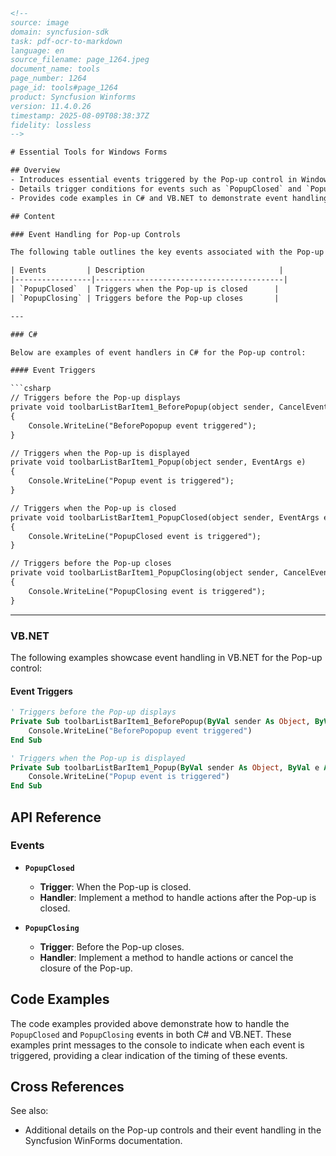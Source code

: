 ```html
<!--
source: image
domain: syncfusion-sdk
task: pdf-ocr-to-markdown
language: en
source_filename: page_1264.jpeg
document_name: tools
page_number: 1264
page_id: tools#page_1264
product: Syncfusion Winforms
version: 11.4.0.26
timestamp: 2025-08-09T08:38:37Z
fidelity: lossless
-->

# Essential Tools for Windows Forms

## Overview
- Introduces essential events triggered by the Pop-up control in Windows Forms.
- Details trigger conditions for events such as `PopupClosed` and `PopupClosing`.
- Provides code examples in C# and VB.NET to demonstrate event handling.

## Content

### Event Handling for Pop-up Controls

The following table outlines the key events associated with the Pop-up control and their corresponding descriptions:

| Events         | Description                              |
|-----------------|------------------------------------------|
| `PopupClosed`  | Triggers when the Pop-up is closed      |
| `PopupClosing` | Triggers before the Pop-up closes       |

---

### C#

Below are examples of event handlers in C# for the Pop-up control:

#### Event Triggers

```csharp
// Triggers before the Pop-up displays
private void toolbarListBarItem1_BeforePopup(object sender, CancelEventArgs e)
{
    Console.WriteLine("BeforePopopup event triggered");
}

// Triggers when the Pop-up is displayed
private void toolbarListBarItem1_Popup(object sender, EventArgs e)
{
    Console.WriteLine("Popup event is triggered");
}

// Triggers when the Pop-up is closed
private void toolbarListBarItem1_PopupClosed(object sender, EventArgs e)
{
    Console.WriteLine("PopupClosed event is triggered");
}

// Triggers before the Pop-up closes
private void toolbarListBarItem1_PopupClosing(object sender, CancelEventArgs e)
{
    Console.WriteLine("PopupClosing event is triggered");
}
```

---

### VB.NET

The following examples showcase event handling in VB.NET for the Pop-up control:

#### Event Triggers

```vb
' Triggers before the Pop-up displays
Private Sub toolbarListBarItem1_BeforePopup(ByVal sender As Object, ByVal e As CancelEventArgs)
    Console.WriteLine("BeforePopopup event triggered")
End Sub

' Triggers when the Pop-up is displayed
Private Sub toolbarListBarItem1_Popup(ByVal sender As Object, ByVal e As EventArgs)
    Console.WriteLine("Popup event is triggered")
End Sub
```

## API Reference

### Events

- **`PopupClosed`**
  - **Trigger**: When the Pop-up is closed.
  - **Handler**: Implement a method to handle actions after the Pop-up is closed.

- **`PopupClosing`**
  - **Trigger**: Before the Pop-up closes.
  - **Handler**: Implement a method to handle actions or cancel the closure of the Pop-up.

## Code Examples

The code examples provided above demonstrate how to handle the `PopupClosed` and `PopupClosing` events in both C# and VB.NET. These examples print messages to the console to indicate when each event is triggered, providing a clear indication of the timing of these events.

## Cross References

See also:
- Additional details on the Pop-up controls and their event handling in the Syncfusion WinForms documentation.

<!-- tags: Syncfusion WinForms, Pop-up Controls, Events, C#, VB.NET keywords: Pop-up, PopupClosed, PopupClosing, Event Handling, Trigger -->
```